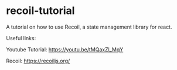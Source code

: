 # recoil-tutorial

A tutorial on how to use Recoil, a state management library for react.

Useful links:

Youtube Tutorial: https://youtu.be/tMQaxZl_MqY

Recoil: https://recoiljs.org/